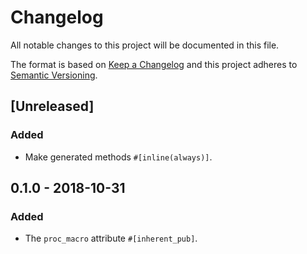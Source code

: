 # Changelog
All notable changes to this project will be documented in this file.

The format is based on [Keep a Changelog](http://keepachangelog.com/en/1.0.0/)
and this project adheres to [Semantic Versioning](http://semver.org/spec/v2.0.0.html).

## [Unreleased]

### Added
- Make generated methods `#[inline(always)]`.

## 0.1.0 - 2018-10-31

### Added
- The `proc_macro` attribute `#[inherent_pub]`.
